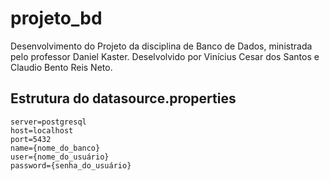 # projeto_bd
Desenvolvimento do Projeto da disciplina de Banco de Dados, ministrada pelo professor Daniel Kaster.
Deselvolvido por Vinícius Cesar dos Santos e Claudio Bento Reis Neto.

## Estrutura do datasource.properties
    server=postgresql
    host=localhost
    port=5432
    name={nome_do_banco}
    user={nome_do_usuário}
    password={senha_do_usuário}

